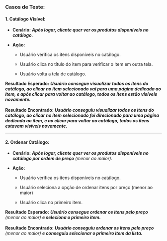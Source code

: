 ### Casos de Teste:

#### 1. Catálogo Visível:

* **Cenário:** ***Após logar, cliente quer ver os produtos disponíveis no catálogo.***

+ **Ação:**

  - Usuário verifica os itens disponíveis no catálogo.

  - Usuário clica no título do item para verificar o item em outra tela.

  - Usuário volta a tela de catálogo.

**Resultado Esperado:** ***Usuário consegue visualizar todos os itens do catálogo, ao clicar no item selecionado vai para uma página dedicada ao item, e após clicar para voltar ao catálogo, todos os itens estão visíveis novamente.*** <br><br>
**Resultado Encontrado:** ***Usuário conseguiu visualizar todos os itens do catálogo, ao clicar no item selecionado foi direcionado para uma página dedicada ao item, e ao clicar para voltar ao catálogo, todos os itens estavam visíveis novamente.***

---

#### 2. Ordenar Catálogo:

* **Cenário:** ***Após logar, cliente quer ver os produtos disponíveis no catálogo por ordem de preço*** *(menor ao maior).*

+ **Ação:**

  - Usuário verifica os itens disponíveis no catálogo.

  - Usuário seleciona a opção de ordenar itens por preço (menor ao maior)

  - Usuário clica no primeiro item.

**Resultado Esperado:** ***Usuário consegue ordenar os itens pelo preço*** *(menor ao maior)* ***e seleciona o primeiro item.*** <br><br>
**Resultado Encontrado:** ***Usuário conseguiu ordenar os itens pelo preço*** *(menor ao maior)* ***e conseguiu selecionar o primeiro item da lista.***
